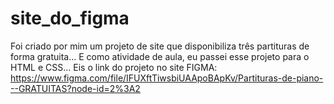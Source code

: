 # site_do_figma

Foi criado por mim um projeto de site que disponibiliza três partituras de forma gratuita... E como atividade de aula, eu passei esse projeto para o HTML e CSS... 
Eis o link do projeto no site FIGMA: 
https://www.figma.com/file/IFUXftTiwsbiUAApoBApKv/Partituras-de-piano---GRATUITAS?node-id=2%3A2

